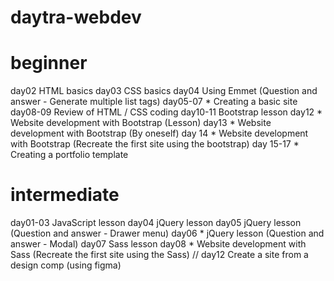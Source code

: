 # daytra-webdev

# beginner
  day02
    HTML basics
  day03
    CSS basics
  day04
    Using Emmet (Question and answer - Generate multiple list tags)
  day05-07
    * Creating a basic site
  day08-09
     Review of HTML / CSS coding
  day10-11
    Bootstrap lesson
  day12
    * Website development with Bootstrap (Lesson)
  day13
    * Website development with Bootstrap (By oneself)
  day 14
    * Website development with Bootstrap (Recreate the first site using the bootstrap)
  day 15-17
    * Creating a portfolio template

# intermediate
  day01-03
    JavaScript lesson
  day04
    jQuery lesson
  day05
    jQuery lesson (Question and answer - Drawer menu)
  day06
    * jQuery lesson (Question and answer - Modal)
  day07
    Sass lesson
  day08
    * Website development with Sass (Recreate the first site using the Sass)
  // day12
    Create a site from a design comp (using figma)
